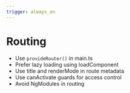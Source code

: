 ```yaml
---
trigger: always_on
---
```


# Routing

- Use `provideRouter()` in main.ts
- Prefer lazy loading using loadComponent
- Use title and renderMode in route metadata
- Use canActivate guards for access control
- Avoid NgModules in routing